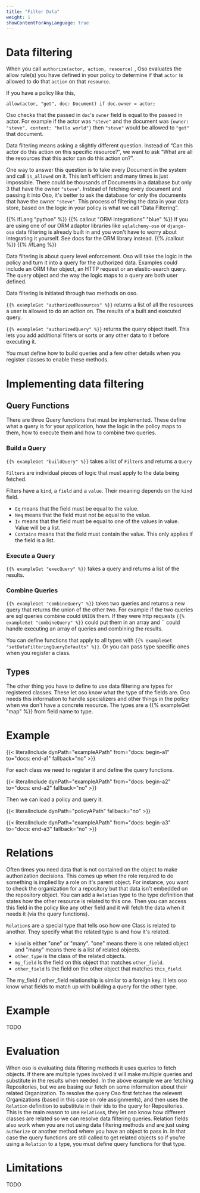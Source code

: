 ```yaml
---
title: "Filter Data"
weight: 1
showContentForAnyLanguage: true
---
```

# Data filtering

When you call `authorize(actor, action, resource)` , Oso evaluates the allow
rule(s) you have defined in your policy to determine if that `actor` is allowed to do that `action` on that `resource`.

If you have a policy like this,

```polar
allow(actor, "get", doc: Document) if doc.owner = actor;
```

Oso checks that the passed in `doc`'s `owner` field is equal to the passed
in actor. For example if the actor was `"steve"` and the document was 
`{owner: "steve", content: "hello world"}` then `"steve"` would be allowed
to `"get"` that document.

Data filtering means asking a slightly different question. Instead of “Can
this actor do this action on this specific resource?”, we want to ask “What
are all the resources that this actor can do this action on?”.

One way to answer this question is to take every Document in the system and
call `is_allowed` on it. This isn’t efficient and many times is just
impossible. There could be thousands of Documents in a database but only 3
that have the owner `"steve"`. Instead of fetching every document and passing
it into Oso, it's better to ask the database for only the documents that
have the owner `"steve"`. This process of filtering the data in your data
store, based on the logic in your policy is what we call “Data Filtering”.

{{% ifLang "python" %}}
{{% callout "ORM Integrations" "blue" %}}
If you are using one of our ORM adaptor libraries like `sqlalchemy-oso` or
`django-oso` data filtering is already built in and you won't have to worry
about integrating it yourself. See docs for the ORM library instead.
{{% /callout %}}
{{% /ifLang %}}

Data filtering is about query level enforcement. Oso will take the logic in
the policy and turn it into a query for the authorized data. Examples could
include an ORM filter object, an HTTP request or an elastic-search query.
The query object and the way the logic maps to a query are both user defined.

Data filtering is initiated through two methods on oso.

`{{% exampleGet "authorizedResources" %}}` returns a list of all the
resources a user is allowed to do an action on. The results of a built and
executed query.

`{{% exampleGet "authorizedQuery" %}}` returns the query object itself.
This lets you add additional filters or sorts or any other data to it before
executing it.

You must define how to build queries and a few other details when you register classes to enable these methods.

# Implementing data filtering

## Query Functions

There are three Query functions that must be implemented. These define what a query is for your application, how the logic in the policy maps to them, how to execute them and how to combine two queries.

### Build a Query

`{{% exampleGet "buildQuery" %}}` takes a list of `Filter`s and returns a
`Query`

`Filter`s are individual pieces of logic that must apply to the data being
fetched.

Filters have a `kind`, a `field` and a `value`. Their meaning depends on the
`kind` field.

- `Eq` means that the field must be equal to the value.
- `Neq` means that the field must not be equal to the value.
- `In` means that the field must be equal to one of the values in value.
Value will be a list.
- `Contains` means that the field must contain the value. This only applies
if the field is a list.

### Execute a Query

`{{% exampleGet "execQuery" %}}` takes a query and returns a list of the results.

### Combine Queries

`{{% exampleGet "combineQuery" %}}` takes two queries and returns a new
query that returns the union of the other two. For example if the two
queries are sql queries combine could `UNION` them. If they were http
requests `{{% exampleGet "combineQuery" %}}` could put them in an array and 
`` could handle executing an array of queries
and combining the results.

You can define functions that apply to all types with
`{{% exampleGet "setDataFilteringQueryDefaults" %}}`. Or you can pass type specific ones when you register a class.

## Types

The other thing you have to define to use data filtering are types for
registered classes. These let oso know what the type of the fields are. Oso
needs this information to handle specializers and other things in the policy
when we don't have a concrete resource. The types are a 
{{% exampleGet "map" %}} from field name to type.

# Example
{{< literalInclude
      dynPath="exampleAPath"
      from="docs: begin-a1"
      to="docs: end-a1"
      fallback="no" >}}

For each class we need to register it and define the query functions.

{{< literalInclude
      dynPath="exampleAPath"
      from="docs: begin-a2"
      to="docs: end-a2"
      fallback="no" >}}

Then we can load a policy and query it.

{{< literalInclude
      dynPath="policyAPath"
      fallback="no" >}}

{{< literalInclude
      dynPath="exampleAPath"
      from="docs: begin-a3"
      to="docs: end-a3"
      fallback="no" >}}

# Relations

Often times you need data that is not contained on the object to make
authorization decisions. This comes up when the role required to
do something is implied by a role on it's parent object. For instance,
you want to check the organization for a repository but that data isn't
embedded on the repository object. You can add a `Relation` type to the type
definition that states how the other resource is related to this one. Then
you can access this field in the policy like any other field and it will
fetch the data when it needs it (via the query functions).

`Relation`s are a special type that tells oso how one Class is related to another. They specify what the related type is and how it's related.

- `kind` is either "one" or "many". "one" means there is one related object and "many" means there is a list of related objects.
- `other_type` is the class of the related objects.
- `my_field` Is the field on this object that matches `other_field`.
- `other_field` Is the field on the other object that matches `this_field`.

The my_field / other_field relationship is similar to a foreign key. It lets oso know what fields to match up with building a query for the other type.

# Example

TODO

# Evaluation
When oso is evaluating data filtering methods it uses queries to fetch objects. If there are multiple types involved it will make multiple queries and substitute in the results when needed.
In the above example we are fetching Repositories, but we are basing our fetch on some information about their related Organization. To resolve the query Oso first fetches the relevent Organizations (based in this case on role assignments), and then uses the `Relation` definition to substitute in their ids to the query for Repositories. This is the main reason to use `Relation`s, they let oso know how different classes are related so we can resolve data filtering queries.
Relation fields also work when you are not using data filtering methods and are just using `authorize` or another method where you have an object to pass in. In that case the query functions are still called to get related objects so if you're using a `Relation` to a type, you must define query functions for that type.

# Limitations

TODO

